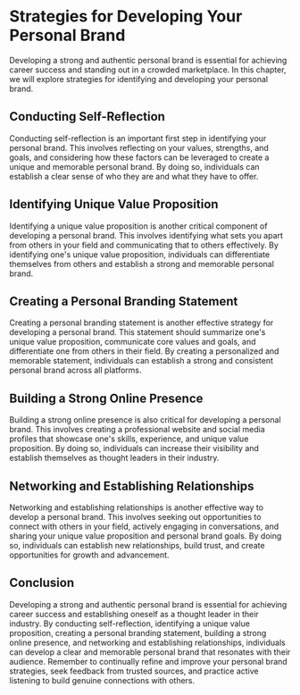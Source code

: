 Strategies for Developing Your Personal Brand
=========================================================================================

Developing a strong and authentic personal brand is essential for achieving career success and standing out in a crowded marketplace. In this chapter, we will explore strategies for identifying and developing your personal brand.

Conducting Self-Reflection
--------------------------

Conducting self-reflection is an important first step in identifying your personal brand. This involves reflecting on your values, strengths, and goals, and considering how these factors can be leveraged to create a unique and memorable personal brand. By doing so, individuals can establish a clear sense of who they are and what they have to offer.

Identifying Unique Value Proposition
------------------------------------

Identifying a unique value proposition is another critical component of developing a personal brand. This involves identifying what sets you apart from others in your field and communicating that to others effectively. By identifying one's unique value proposition, individuals can differentiate themselves from others and establish a strong and memorable personal brand.

Creating a Personal Branding Statement
--------------------------------------

Creating a personal branding statement is another effective strategy for developing a personal brand. This statement should summarize one's unique value proposition, communicate core values and goals, and differentiate one from others in their field. By creating a personalized and memorable statement, individuals can establish a strong and consistent personal brand across all platforms.

Building a Strong Online Presence
---------------------------------

Building a strong online presence is also critical for developing a personal brand. This involves creating a professional website and social media profiles that showcase one's skills, experience, and unique value proposition. By doing so, individuals can increase their visibility and establish themselves as thought leaders in their industry.

Networking and Establishing Relationships
-----------------------------------------

Networking and establishing relationships is another effective way to develop a personal brand. This involves seeking out opportunities to connect with others in your field, actively engaging in conversations, and sharing your unique value proposition and personal brand goals. By doing so, individuals can establish new relationships, build trust, and create opportunities for growth and advancement.

Conclusion
----------

Developing a strong and authentic personal brand is essential for achieving career success and establishing oneself as a thought leader in their industry. By conducting self-reflection, identifying a unique value proposition, creating a personal branding statement, building a strong online presence, and networking and establishing relationships, individuals can develop a clear and memorable personal brand that resonates with their audience. Remember to continually refine and improve your personal brand strategies, seek feedback from trusted sources, and practice active listening to build genuine connections with others.
